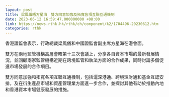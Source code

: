 ```yaml
---
layout: post
title: 梁鳳儀晤方星海　雙方同意加強及拓寬各項互聯互通機制
date: 2023-06-12 16:59:47.000000000 +08:00
link: https://news.rthk.hk/rthk/ch/component/k2/1704496-20230612.htm
categories: rthk
---
```


香港證監會表示，行政總裁梁鳳儀和中國證監會副主席方星海在港會面。

雙方在兩地監管機構高層會晤第十三次會議上，分享各自資本市場的最新發展情況，並回顧兩家監管機構近期在跨境監管和執法方面的合作成果，同時討論多個促進市場發展的合作項目。

雙方同意加強和拓寬各項互聯互通機制，包括滬深港通、跨境理財通和基金互認安排，及在衍生產品市場和資產管理業方面進一步合作，並探討其他有助於推動內地和香港資本市場健康發展的措施。
